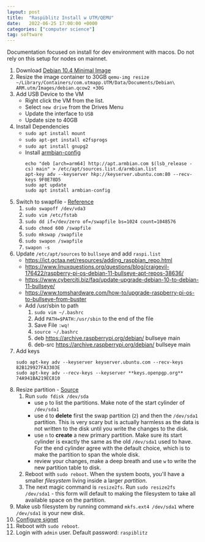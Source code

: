 ```yaml
---
layout: post
title:  "Raspiblitz Install w UTM/QEMU"
date:   2022-06-25 17:00:00 +0000
categories: ["computer science"]
tag: software
---
```


Documentation focused on install for dev environment with macos. Do not rely on this setup for nodes on mainnet. 

1. Download [Debian 10.4 Minimal Image](https://mac.getutm.app/gallery/debian-10-4-minimal)
2. Resize the image container to 30GB
	`qemu-img resize ~/Library/Containers/com.utmapp.UTM/Data/Documents/Debian\ ARM.utm/Images/debian.qcow2 +30G`
3. Add USB Device to the VM
	- Right click the VM from the list.
	- Select `new drive` from the Drives Menu
	- Update the interface to `USB`
	- Update size to 40GB
4. Install Dependencies
	- `sudo apt install mount`
	- `sudo apt-get install e2fsprogs`
	- `sudo apt install gnupg2`
	- Install [armbian-config](https://github.com/armbian/config#armbian-configuration-utility)
		```
		echo "deb [arch=arm64] http://apt.armbian.com $(lsb_release -cs) main" > /etc/apt/sources.list.d/armbian.list
		apt-key adv --keyserver hkp://keyserver.ubuntu.com:80 --recv-keys 9F0E78D5
		sudo apt update
		sudo apt install armbian-config
		```
5. Switch to swapfile - [Reference](https://www.linuxuprising.com/2018/08/how-to-use-swap-file-instead-of-swap.html)	
	1. `sudo swapoff /dev/vda3`
	2. `sudo vim /etc/fstab `
	3. `sudo dd if=/dev/zero of=/swapfile bs=1024 count=1048576`
	4. `sudo chmod 600 /swapfile `
	5. `sudo mkswap /swapfile`
	6. `sudo swapon /swapfile`
	7. `swapon -s`
6. Update `/etc/apt/sources` to `bullseye` and add `raspi.list`
	- https://ict.gctaa.net/resources/adding_raspbian_repo.html
	- https://www.linuxquestions.org/questions/blog/craigevil-176422/raspberry-pi-os-debian-11-bullseye-apt-repos-38636/
	- https://www.cyberciti.biz/faq/update-upgrade-debian-10-to-debian-11-bullseye/
	- https://www.tomshardware.com/how-to/upgrade-raspberry-pi-os-to-bullseye-from-buster
	- Add /usr/sbin to path
		1. `sudo vim ~/.bashrc`
		2. Add `PATH=$PATH:/usr/sbin` to the end of the file
		3. Save File `:wq!`
		4. `source ~/.bashrc`
		5. deb https://archive.raspberrypi.org/debian/ bullseye main
		6. deb-src https://archive.raspberrypi.org/debian/ bullseye main
7. Add keys
	```
	sudo apt-key adv --keyserver keyserver.ubuntu.com --recv-keys 82B129927FA3303E
	sudo apt-key adv --recv-keys --keyserver **keys.openpgp.org** 74A941BA219EC810
	```
8. Resize partition - [Source](https://askubuntu.com/a/116367)
	1. Run `sudo fdisk /dev/sda`
	    - use `p` to list the partitions. Make note of the start cylinder of `/dev/sda1`
	    - use `d` to **delete** first the swap partition (`2`) and then the `/dev/sda1` partition. This is very scary but is actually harmless as the data is not written to the disk until you write the changes to the disk.
	    - use `n` to **create** a new primary partition. Make sure its start cylinder is exactly the same as the old `/dev/sda1` used to have. For the end cylinder agree with the default choice, which is to make the partition to span the whole disk.
	    - review your changes, make a deep breath and use `w` to write the new partition table to disk. 
	2. Reboot with `sudo reboot`. When the system boots, you'll have a smaller _filesystem_ living inside a larger _partition_.
	3. The next magic command is `resize2fs`. Run `sudo resize2fs /dev/sda1` - this form will default to making the filesystem to take all available space on the partition.
9. Make usb  filesystem  by running command  `mkfs.ext4 /dev/sda1` where `/dev/sda1` is your new disk.
10. [Configure signet](https://github.com/rootzoll/raspiblitz/issues/1500#issuecomment-982779830)
11. Reboot with `sudo reboot`.
12. Login with `admin` user.  Default password: `raspiblitz`

